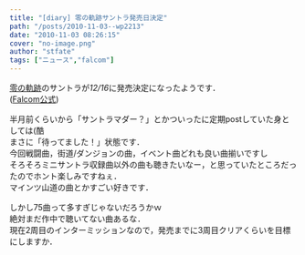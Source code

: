 ```yaml
---
title: "[diary] 零の軌跡サントラ発売日決定"
path: "/posts/2010-11-03--wp2213"
date: "2010-11-03 08:26:15"
cover: "no-image.png"
author: "stfate"
tags: ["ニュース","falcom"]
---
```


<style type="text/css">
<!--
p {white-space: pre-wrap};
-->
</style>

<p style="margin-top:15px"><a href="http://www.falcom.co.jp/zero_psp/index.html">零の軌跡</a>のサントラが<em>12/16</em>に発売決定になったようです．
(<a href="http://www.falcom.co.jp/info/index.html#zero">Falcom公式</a>)</p>

<p style="margin-top:15px">半月前くらいから「サントラマダー？」とかついったに定期postしていた身としては(酷
まさに「待ってました！」状態です．
今回戦闘曲，街道/ダンジョンの曲，イベント曲どれも良い曲揃いですし
そろそろミニサントラ収録曲以外の曲も聴きたいなー，と思っていたところだったのでホント楽しみですねぇ．
マインツ山道の曲とかすごい好きです．</p>

<p style="margin-top:15px">しかし75曲って多すぎじゃないだろうかｗ
絶対まだ作中で聴いてない曲あるな．
現在2周目のインターミッションなので，発売までに3周目クリアくらいを目標にしますか．</p>